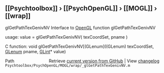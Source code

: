 ## [[Psychtoolbox]] &#8250; [[PsychOpenGL]] &#8250; [[MOGL]] &#8250; [[wrap]]

glGetPathTexGenivNV  Interface to [OpenGL](OpenGL) function glGetPathTexGenivNV  
  
usage:  value = glGetPathTexGenivNV( texCoordSet, pname )  
  
C function:  void glGetPathTexGenivNV[(GLenum]((GLenum) texCoordSet, [GLenum](GLenum) pname, [GLint](GLint)\* value)  




<div class="code_header" style="text-align:right;">
  <span style="float:left;">Path&nbsp;&nbsp;</span> <span class="counter">Retrieve <a href=
  "https://raw.github.com/Psychtoolbox-3/Psychtoolbox-3/beta/Psychtoolbox/PsychOpenGL/MOGL/wrap/_glGetPathTexGenivNV.m">current version from GitHub</a> | View <a href=
  "https://github.com/Psychtoolbox-3/Psychtoolbox-3/commits/beta/Psychtoolbox/PsychOpenGL/MOGL/wrap/_glGetPathTexGenivNV.m">changelog</a></span>
</div>
<div class="code">
  <code>Psychtoolbox/PsychOpenGL/MOGL/wrap/_glGetPathTexGenivNV.m</code>
</div>

